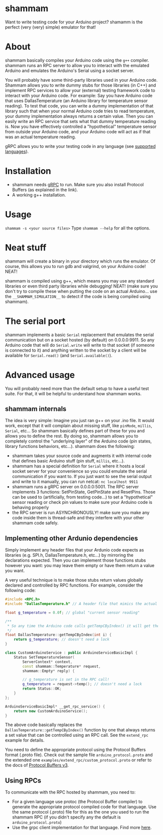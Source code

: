 # shammam
Want to write testing code for your Arduino project? shamamm is the perfect (very (very) simple) emulator for that!

# About
shammam basically compiles your Arduino code using the `g++` compiler. shammam runs an RPC server to allow you to interact with the emulated Arduino and emulates the Arduino's Serial using a socket server.

You will probably have some third-party libraries used in your Arduino code. Shammam allows you to write dummy stubs for those libraries (in C++) and implement RPC services to allow your (external) testing framework code to interact with your Arduino code. For example: Say you have Arduino code that uses DallasTemperature (an Arduino library for temperature sensor reading). To test that code, you can write a dummy implementation of that library such that when your normal Arduino code tries to read temperature, your dummy implementation always returns a certain value. Then you can easily write an RPC service that sets what that dummy temperature reading is. Now you have effectively controlled a "hypothetical" temperature sensor from outside your Arduino code, and your Arduino code will act as if that was an actual temperature reading.

gRPC allows you to write your testing code in any language (see [supported languages](https://grpc.io/)).

# Installation
- shammam needs [gRPC](https://grpc.io/docs/quickstart/cpp.html) to run. Make sure you also install Protocol Buffers (as explained in the link).
- A working g++ installation.

# Usage
`shammam -s <your source files>`
Type `shammam --help` for all the options.

# Neat stuff
shammam will create a binary in your directory which runs the emulator. Of course, this allows you to run gdb and valgrind, on your Arduino code! NEAT!

shammam is compiled using g++, which means you may use any standard libraries or even third party libraries while debugging! NEAT! (make sure you don't try to compile these when putting the code on an actual Arduino... use the `__SHAMMAM_SIMULATION__` to detect if the code is being compiled using shammam).

# The serial port
shammam implements a basic `Serial` replacement that emulates the serial communication but on a socket hosted (by default) on 0.0.0.0:9911. So any Arduino code that will do `Serial.write` will write to that socket (if someone is connected to it) and anything written to the socket by a client will be available for `Serial.read()` (and `Serial.available()`).

# Advanced usage
You will probably need more than the default setup to have a useful test suite. For that, it will be helpful to understand how shammam works.

## shammam internals
The idea is very simple: Imagine you just ran g++ on your .ino file. It would work, except that it will complain about missing stuff, like `pinMode`, `millis`, `Serial`, etc... So shammam basically defines part of these for you and allows you to define the rest. By doing so, shammam allows you to completely control the "underlying layer" of the Arduino code (pin states, library functions behaviors, etc...). shammam does the following:
- shammam takes your source code and augments it with internal code that defines basic Arduino stuff (pin stuff, `millis`, etc...).
- shammam has a special definition for `Serial` where it hosts a local socket server for your convenience so you could emulate the serial communication if you want to. If you just want to see the serial output and write to it manually, you can run netcat: `nc localhost 9911`
- shammam runs a gRPC server on 0.0.0.0:5001. The RPC server implements 3 functions: SetPinState, GetPinState and ResetPins. Those can be used to (artificially, from testing code...) to set a "hypothetical" sensor reading or check pin values to make sure your Arduino code is behaving properly
- the RPC server is run ASYNCHRONOUSLY! make sure you make any code inside them is thread-safe and they interfere with your other shammam code safely.

## Implementing other Ardunio dependencies
Simply implement any header files that your Ardunio code expects as libraries (e.g. SPI.h, DallasTemperature.h, etc...) by mirroring the declarations expected. Then you can implement those functions stubs however you want: you may leave them empty or have them return a value you want.

A very useful technique is to make those stubs return values globally declared and controlled by RPC functions. For example, consider the following code:

```c++
#include <RPC.h>
#include "DallasTemperature.h" // A header file that mimics the actual DallasTemperature.h library header

float g_temperature = 0.0f; // global "current sensor reading"

/**
 * So any time the Arduino code calls getTempCByIndex() it will get the value g_temperature...
 */
float DallasTemperature::getTempCByIndex(int i) {
    return g_temperature; // doesn't need a lock
}

class CustomArduinoService : public ArduinoServiceBasicImpl {
    Status SetTemperatureSensor(
        ServerContext* context,
        const shammam::Temperature* request,
        shammam::Empty* reply) {

        // g_temperature is set in the RPC call!
        g_temperature = request->temp(); // doesn't need a lock
        return Status::OK;
    }
};

ArduinoServiceBasicImpl* __get_rpc_service() {
    return new CustomArduinoService();
}
```

The above code basically replaces the `DallasTemperature::getTempCByIndex()` function by one that always returns a set value that can be controlled using an RPC call. See the `extend_rpc` example for details.

You need to define the appropriate protocol using the Protocol Buffers format (.proto file). Check out the sample file `arduino_protocol.proto` and the extended one `examples/extend_rpc/custom_protocol.proto` or refer to the docs of [Protocol Buffers v3](https://developers.google.com/protocol-buffers/docs/proto3).

## Using RPCs
To communicate with the RPC hosted by shammam, you need to:
- For a given language use protoc (the Protocol Buffer compiler) to generate the appropriate protocol compiled code for that language. Use the same protocol (.proto) file for this as the one you used to run the shammam RPC (if you didn't specify any the default is `arduino_protocol.proto`)
- Use the grpc client implementation for that language. Find more [here](https://github.com/grpc/grpc/tree/v1.6.x/examples).
